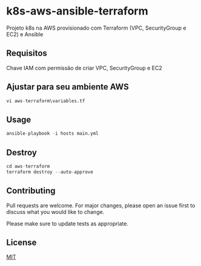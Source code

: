 # k8s-aws-ansible-terraform

Projeto k8s na AWS provisionado com Terraform (VPC, SecurityGroup e EC2) e Ansible

## Requisitos

Chave IAM com permissão de criar VPC, SecurityGroup e EC2

## Ajustar para seu ambiente AWS

```python
vi aws-terraform\variables.tf
```

## Usage

```python
ansible-playbook -i hosts main.yml
```

## Destroy

```go
cd aws-terraform
terraform destroy --auto-approve
```

## Contributing
Pull requests are welcome. For major changes, please open an issue first to discuss what you would like to change.

Please make sure to update tests as appropriate.

## License
[MIT](https://choosealicense.com/licenses/mit/)
